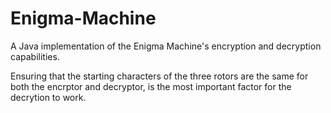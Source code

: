 # Enigma-Machine
A Java implementation of the Enigma Machine's encryption and decryption capabilities. 

Ensuring that the starting characters of the three rotors are the same for both the encrptor and decryptor, is the most important factor for the decrytion to work. 
